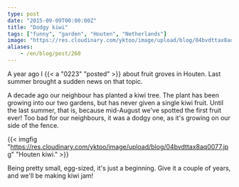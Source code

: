 ```yaml
---
type: post
date: "2015-09-09T00:00:00Z"
title: "Dodgy kiwi"
tags: ["funny", "garden", "Houten", "Netherlands"]
image: "https://res.cloudinary.com/yktoo/image/upload/blog/04bvdttax8aq0077.jpg"
aliases:
    - /en/blog/post/260
---
```


A year ago I {{< a "0223" "posted" >}} about fruit groves in Houten. Last summer brought a sudden news on that topic.

A decade ago our neighbour has planted a kiwi tree. The plant has been growing into our two gardens, but has never given a single kiwi fruit. Until the last summer, that is, because mid-August we've spotted the first fruit ever! Too bad for our neighbours, it was a dodgy one, as it's growing on our side of the fence.

{{< imgfig "https://res.cloudinary.com/yktoo/image/upload/blog/04bvdttax8aq0077.jpg" "Houten kiwi." >}}

<!--more-->

Being pretty small, egg-sized, it's just a beginning. Give it a couple of years, and we'll be making kiwi jam!
